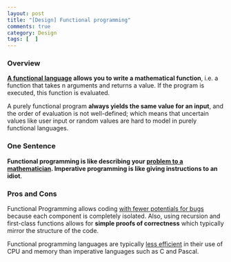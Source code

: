 ```yaml
---
layout: post
title: "[Design] Functional programming"
comments: true
category: Design
tags: [  ]
---
```


### Overview

__[A functional language](http://stackoverflow.com/a/23290) allows you to write a mathematical function__, i.e. a function that takes n arguments and returns a value. If the program is executed, this function is evaluated. 

A purely functional program __always yields the same value for an input__, and the order of evaluation is not well-defined; which means that uncertain values like user input or random values are hard to model in purely functional languages. 

### One Sentence

__Functional programming is like describing your [problem to a mathematician](http://stackoverflow.com/a/23475). Imperative programming is like giving instructions to an idiot__. 

### Pros and Cons

Functional Programming allows coding [with fewer potentials for bugs](http://stackoverflow.com/a/24294) because each component is completely isolated. Also, using recursion and first-class functions allows for __simple proofs of correctness__ which typically mirror the structure of the code.

Functional programming languages are typically [less efficient](http://en.wikipedia.org/wiki/Functional_programming#Efficiency_issues) in their use of CPU and memory than imperative languages such as C and Pascal.
